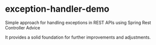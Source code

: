 # exception-handler-demo
Simple approach for handling exceptions in REST APIs using Spring Rest Controller Advice

It provides a solid foundation for further improvements and adjustments.
